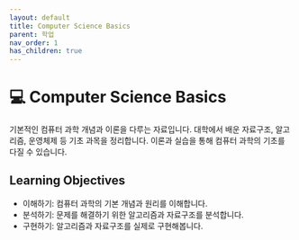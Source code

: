 ```yaml
---
layout: default
title: Computer Science Basics
parent: 학업
nav_order: 1
has_children: true
---
```

# 💻 Computer Science Basics

기본적인 컴퓨터 과학 개념과 이론을 다루는 자료입니다.
대학에서 배운 자료구조, 알고리즘, 운영체제 등 기초 과목을 정리합니다.
이론과 실습을 통해 컴퓨터 과학의 기초를 다질 수 있습니다.

## Learning Objectives
- 이해하기: 컴퓨터 과학의 기본 개념과 원리를 이해합니다.
- 분석하기: 문제를 해결하기 위한 알고리즘과 자료구조를 분석합니다.
- 구현하기: 알고리즘과 자료구조를 실제로 구현해봅니다.